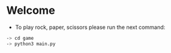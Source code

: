 # Welcome

* To play rock, paper, scissors please run the next command:

```sh
-> cd game
-> python3 main.py
```